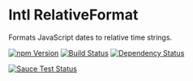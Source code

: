 Intl RelativeFormat
===================

Formats JavaScript dates to relative time strings.

[![npm Version][npm-badge]][npm]
[![Build Status][travis-badge]][travis]
[![Dependency Status][david-badge]][david]

[![Sauce Test Status][sauce-badge]][sauce]


[npm]: https://www.npmjs.org/package/intl-relativeformat
[npm-badge]: https://img.shields.io/npm/v/intl-relativeformat.svg?style=flat-square
[travis]: https://travis-ci.org/yahoo/intl-relativeformat
[travis-badge]: http://img.shields.io/travis/yahoo/intl-relativeformat.svg?style=flat-square
[david]: https://david-dm.org/yahoo/intl-relativeformat
[david-badge]: https://img.shields.io/david/yahoo/intl-relativeformat.svg?style=flat-square
[sauce]: https://saucelabs.com/u/intl-relativeformat
[sauce-badge]: https://saucelabs.com/browser-matrix/intl-relativeformat.svg
